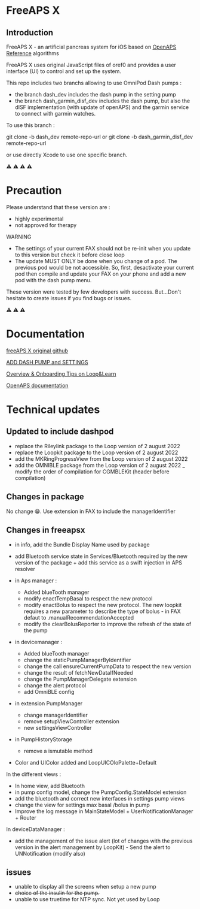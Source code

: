 # FreeAPS X

## Introduction 

FreeAPS X - an artificial pancreas system for iOS based on [OpenAPS Reference](https://github.com/openaps/oref0) algorithms

FreeAPS X uses original JavaScript files of oref0 and provides a user interface (UI) to control and set up the system. 

This repo includes two branchs allowing to use OmniPod Dash pumps : 
- the branch dash_dev includes the dash pump in the setting pump 
- the branch dash_garmin_disf_dev includes the dash pump, but also the dISF implementation (with update of openAPS) and the garmin service to connect with garmin watches. 

To use this branch : 

git clone -b dash_dev remote-repo-url or git clone -b dash_garmin_disf_dev remote-repo-url 

or use directly Xcode to use one specific branch. 

:warning: :warning: :warning: :warning:

# Precaution 

Please understand that these version are :
- highly experimental
- not approved for therapy

WARNING 
- The settings of your current FAX should not be re-init when you update to this version but check it before close loop 
- The update MUST ONLY be done when you change of a pod. The previous pod would be not accessible. So, first, desactivate your current pod then compile and update your FAX on your phone and add a new pod with the dash pump menu.


These version were tested by few developers with success. But...Don't hesitate to create issues if you find bugs or issues. 

:warning: :warning: :warning: 


# Documentation

[freeAPS X original github](https://github.com/ivalkou/freeaps)

[ADD DASH PUMP and SETTINGS](https://loopkit.github.io/loopdocs/loop-3/omnipod/)

[Overview & Onboarding Tips on Loop&Learn](https://www.loopandlearn.org/freeaps-x/)

[OpenAPS documentation](https://openaps.readthedocs.io/en/latest/)


# Technical updates 

## Updated to include dashpod

- replace the Rileylink package to the Loop version of 2 august 2022
- replace the Loopkit package to the Loop version of 2 august 2022
- add the MKRingProgressView from the Loop version of 2 august 2022
- add the OMNIBLE package from the Loop version of 2 august 2022
_ modify the order of compilation for CGMBLEKit (header before compilation)
 
 ## Changes in package 
 
No change 😁. Use extension in FAX to include the managerIdentifier

 
 ## Changes in freeapsx

 - in info, add the Bundle Display Name used by package 
 - add Bluetooth service state in Services/Bluetooth required by the new version of the package + add this service as a swift injection in APS resolver
 - in Aps manager :
    - Added blueTooth manager
    - modify enactTempBasal to respect the new protocol
    - modify enactBolus to respect the new protocol. The new loopkit requires a new parameter to describe the type of bolus - in FAX defaut to .manualRecommendationAccepted
    - modify the clearBolusReporter to improve the refresh of the state of the pump
 
 - in devicemanager : 
    - Added blueTooth manager
    - change the staticPumpManagerByIdentifier 
    - change the call ensureCurrentPumpData to respect the new version
    - change the result of fetchNewDataIfNeeded 
    - change the PumpManagerDelegate extension 
    - change the alert protocol
    - add OmniBLE config

 - in extension PumpManager
    - change managerIdentifier
    - remove setupViewController extension
    - new settingsViewController 

- in PumpHistoryStorage  
    - remove a ismutable method
 
- Color and UIColor added and LoopUICOloPalette+Default


In the different views : 
- In home view, add Bluetooth 
- in pump config model, change the PumpConfig.StateModel extension 
- add the bluetooth and correct new interfaces in settings pump views
- change the view for settings max basal /bolus in pump 
- Improve the log message in MainStateModel + UserNotificationManager + Router 

In deviceDataManager :
- add the management of the issue alert (lot of changes with the previous version in the alert management by LoopKit) - Send the alert to UNNotification (modify also)


## issues 
- unable to display all the screens when setup a new pump 
- ~~choice of the insulin for the pump.~~ 
- unable to use truetime for NTP sync. Not yet used by Loop 

